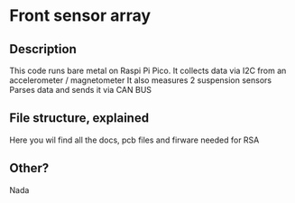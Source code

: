 # Front sensor array

## Description
This code runs bare metal on Raspi Pi Pico.
It collects data via I2C from an accelerometer / magnetometer
It also measures 2 suspension sensors
Parses data and sends it via CAN BUS

## File structure, explained
Here you wil find all the docs, pcb files and firware needed for RSA

## Other?
Nada



